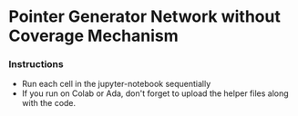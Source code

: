 # Pointer Generator Network without Coverage Mechanism
### Instructions
- Run each cell in the jupyter-notebook sequentially
- If you run on Colab or Ada, don't forget to upload the helper files along with the code.